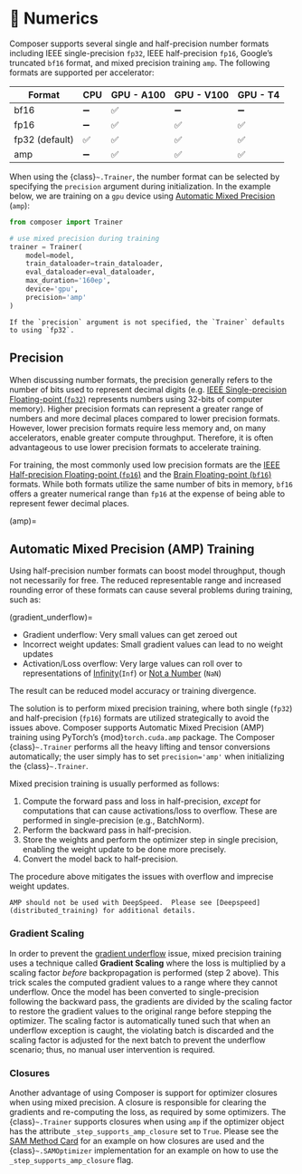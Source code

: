 # 🔢 Numerics

Composer supports several single and half-precision number formats including IEEE single-precision `fp32`, IEEE half-precision
`fp16`, Google’s truncated `bf16` format, and mixed precision training `amp`.  The following formats are supported per
accelerator:

| Format         | CPU | GPU - A100 | GPU - V100 | GPU - T4 |
| -------------- | --- |----------- | ---------- | -------- |
| bf16           | ➖   | ✅         | ➖         | ➖        |
| fp16           | ➖   | ✅         | ✅         | ✅        |
| fp32 (default) | ✅   | ✅         | ✅         | ✅        |
| amp            | ➖   | ✅         | ✅         | ✅        |

When using the {class}`~.Trainer`, the number format can be selected by specifying the `precision` argument during
initialization. In the example below, we are training on a `gpu` device using [Automatic Mixed Precision](amp) (`amp`):

<!--pytest.mark.gpu-->
<!--
```python
from torch.utils.data import DataLoader
from tests.common import RandomClassificationDataset, SimpleModel

model = SimpleModel()
train_dataloader = DataLoader(RandomClassificationDataset())
eval_dataloader = DataLoader(RandomClassificationDataset())
```
-->
<!--pytest-codeblocks:cont-->
```python
from composer import Trainer

# use mixed precision during training
trainer = Trainer(
    model=model,
    train_dataloader=train_dataloader,
    eval_dataloader=eval_dataloader,
    max_duration='160ep',
    device='gpu',
    precision='amp'
)
```

```{note}
If the `precision` argument is not specified, the `Trainer` defaults to using `fp32`.
```

## Precision

When discussing number formats, the precision generally refers to the number of bits used to represent decimal digits
(e.g. [IEEE Single-precision Floating-point (`fp32`)](https://en.wikipedia.org/wiki/Single-precision_floating-point_format)
represents numbers using 32-bits of computer memory).  Higher precision formats can represent a greater range of numbers and
more decimal places compared to lower precision formats.  However, lower precision formats require less memory and, on many
accelerators, enable greater compute throughput.  Therefore, it is often advantageous to use lower precision formats to
accelerate training.

For training, the most commonly used low precision formats are the [IEEE Half-precision Floating-point (`fp16`)](https://en.wikipedia.org/wiki/Half-precision_floating-point_format) and the [Brain Floating-point (`bf16`)](https://en.wikipedia.org/wiki/Bfloat16_floating-point_format) formats. While both formats utilize the same number of bits in memory, `bf16` offers a greater numerical range than `fp16` at the expense of being able to represent fewer decimal places.

(amp)=
## Automatic Mixed Precision (AMP) Training

Using half-precision number formats can boost model throughput, though not necessarily for free.
The reduced representable range and increased rounding error of these formats can cause several problems during training, such as:

(gradient_underflow)=
- Gradient underflow: Very small values can get zeroed out
- Incorrect weight updates: Small gradient values can lead to no weight updates
- Activation/Loss overflow: Very large values can roll over to representations of [Infinity](https://en.wikipedia.org/wiki/Infinity#Computing)(`Inf`) or [Not a Number](https://en.wikipedia.org/wiki/NaN) (`NaN`)

The result can be reduced model accuracy or training divergence.

The solution is to perform mixed precision training, where both single (`fp32`) and half-precision (`fp16`) formats are utilized strategically to avoid the issues above. Composer supports Automatic Mixed Precision (AMP) training using PyTorch’s {mod}`torch.cuda.amp` package. The Composer {class}`~.Trainer` performs all the heavy lifting and tensor conversions automatically; the user simply has to set `precision='amp'` when initializing the {class}`~.Trainer`.

Mixed precision training is usually performed as follows:

1. Compute the forward pass and loss in half-precision, *except* for computations that can cause activations/loss to overflow.
These are performed in single-precision (e.g., BatchNorm).
2. Perform the backward pass in half-precision.
3. Store the weights and perform the optimizer step in single precision, enabling the weight update to be done more precisely.
4. Convert the model back to half-precision.

The procedure above mitigates the issues with overflow and imprecise weight updates.

```{warning}
AMP should not be used with DeepSpeed.  Please see [Deepspeed](distributed_training) for additional details.
```

### Gradient Scaling

In order to prevent the [gradient underflow](gradient_underflow) issue, mixed precision training uses a technique called
**Gradient Scaling** where the loss is multiplied by a scaling factor *before* backpropagation is performed (step 2 above).
This trick scales the computed gradient values to a range where they cannot underflow. Once the model has been converted to
single-precision following the backward pass, the gradients are divided by the scaling factor to restore the gradient values to
the original range before stepping the optimizer. The scaling factor is automatically tuned such that when an underflow
exception is caught, the violating batch is discarded and the scaling factor is adjusted for the next batch to prevent the
underflow scenario; thus, no manual user intervention is required.

### Closures

Another advantage of using Composer is support for optimizer closures when using mixed precision. A closure is responsible for
clearing the gradients and re-computing the loss, as required by some optimizers. The {class}`~.Trainer` supports closures when
using `amp` if the optimizer object has the attribute `_step_supports_amp_closure` set to `True`.
Please see the [SAM Method Card](../method_cards/sam.md) for an example on how closures are used and the
{class}`~.SAMOptimizer` implementation for an example on how to use the `_step_supports_amp_closure` flag.
